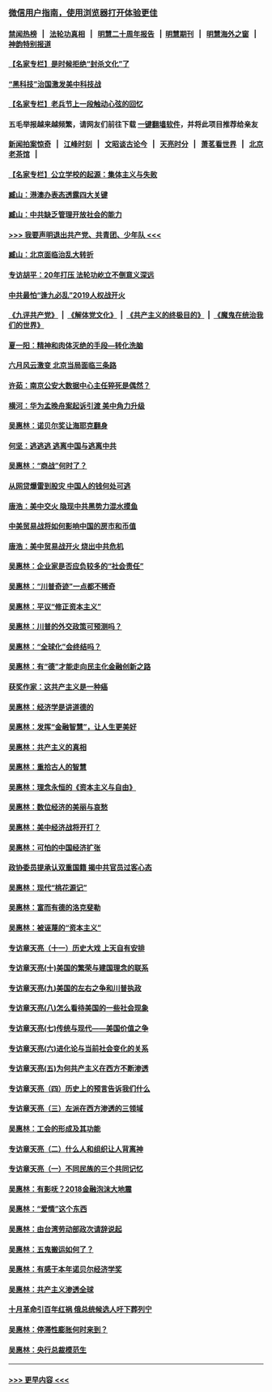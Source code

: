 ### [微信用户指南，使用浏览器打开体验更佳](https://github.com/gfw-breaker/banned-news1/blob/master/indexes/wechat-guide.md?t=0)
#### [禁闻热榜](热点新闻.md?t=0)  &nbsp;&nbsp;|&nbsp;&nbsp; [法轮功真相](https://github.com/gfw-breaker/truth/blob/master/README.md?t=0) &nbsp;&nbsp;|&nbsp;&nbsp; [明慧二十周年报告](https://github.com/gfw-breaker/mh-reports/blob/master/README.md?t=0) &nbsp;&nbsp;|&nbsp;&nbsp;[明慧期刊](https://github.com/gfw-breaker/mh-qikan) &nbsp;&nbsp;|&nbsp;&nbsp; [明慧海外之窗](https://github.com/gfw-breaker/mh-news/blob/master/README.md?t=0) &nbsp;&nbsp;|&nbsp;&nbsp; [神韵特别报道](https://github.com/gfw-breaker/mh-news/blob/master/shenyun.md?t=0)
#### [【名家专栏】是时候拒绝“封杀文化”了](../pages/nsc423/n11814093.md?t=02132156) 
#### [“黑科技”治国激发美中科技战](../pages/nsc423/n11638056.md?t=02132156) 
#### [【名家专栏】老兵节上一段触动心弦的回忆](../pages/nsc423/n11646016.md?t=02132156) 
#### 五毛举报越来越频繁，请网友们前往下载 [一键翻墙软件](https://github.com/gfw-breaker/ssr-accounts)，并将此项目推荐给亲友
#### [新闻拍案惊奇](https://github.com/gfw-breaker/banned-news1/blob/master/pages/link4.md) &nbsp;&nbsp;|&nbsp;&nbsp; [江峰时刻](https://github.com/gfw-breaker/banned-news1/blob/master/pages/link4.md) &nbsp;&nbsp;|&nbsp;&nbsp; [文昭谈古论今](https://github.com/gfw-breaker/banned-news1/blob/master/pages/link4.md) &nbsp;&nbsp;|&nbsp;&nbsp; [天亮时分](https://github.com/gfw-breaker/banned-news1/blob/master/pages/link4.md) &nbsp;&nbsp;|&nbsp;&nbsp; [萧茗看世界](https://github.com/gfw-breaker/banned-news1/blob/master/pages/link4.md) &nbsp;&nbsp;|&nbsp;&nbsp; [北京老茶馆](https://github.com/gfw-breaker/banned-news1/blob/master/pages/link4.md) &nbsp;&nbsp;|&nbsp;&nbsp; 
#### [【名家专栏】公立学校的起源：集体主义与失败](../pages/nsc423/n11601833.md?t=02132156) 
#### [臧山：港澳办表态透露四大关键](../pages/nsc423/n11421628.md?t=02132156) 
#### [臧山：中共缺乏管理开放社会的能力](../pages/nsc423/n11407457.md?t=02132156) 
#### [>>> 我要声明退出共产党、共青团、少年队 <<<](https://github.com/begood0513/goodnews/blob/master/quit/letter.md) 
#### [臧山：北京面临治乱大转折](../pages/nsc423/n11406895.md?t=02132156) 
#### [专访胡平：20年打压 法轮功屹立不倒意义深远](../pages/nsc423/n11398800.md?t=02132156) 
#### [中共最怕“逢九必乱”2019人权战开火](../pages/nsc423/n11385248.md?t=02132156) 
#### [《九评共产党》](https://github.com/begood0513/9ping.md/blob/master/README.md) &nbsp;|&nbsp; [《解体党文化》](../../../../jtdwh.md/blob/master/README.md)  &nbsp;|&nbsp; [《共产主义的终极目的》](../../../../gczydzjmd.md/blob/master/README.md) &nbsp;|&nbsp; [《魔鬼在统治我们的世界》](../../../../mgztzwmdsj.md/blob/master/README.md) 
#### [夏一阳：精神和肉体灭绝的手段—转化洗脑](../pages/nsc423/n11368250.md?t=02132156) 
#### [六月风云激变 北京当局面临三条路](../pages/nsc423/n11313668.md?t=02132156) 
#### [许茹：南京公安大数据中心主任猝死是偶然？](../pages/nsc423/n11064744.md?t=02132156) 
#### [横河：华为孟晚舟案起诉引渡 美中角力升级](../pages/nsc423/n11027230.md?t=02132156) 
#### [吴惠林：诺贝尔奖让海耶克翻身](../pages/nsc423/n10890049.md?t=02132156) 
#### [何坚：逃逃逃 逃离中国与逃离中共](../pages/nsc423/n10592891.md?t=02132156) 
#### [吴惠林：“商战”何时了？](../pages/nsc423/n10573558.md?t=02132156) 
#### [从网贷爆雷到股灾 中国人的钱何处可逃](../pages/nsc423/n10572800.md?t=02132156) 
#### [唐浩：美中交火 隐现中共黑势力混水摸鱼](../pages/nsc423/n10544040.md?t=02132156) 
#### [中美贸易战将如何影响中国的房市和币值](../pages/nsc423/n10543697.md?t=02132156) 
#### [唐浩：美中贸易战开火 烧出中共危机](../pages/nsc423/n10540126.md?t=02132156) 
#### [吴惠林：企业家是否应负较多的“社会责任”](../pages/nsc423/n10535022.md?t=02132156) 
#### [吴惠林：“川普奇迹”一点都不稀奇](../pages/nsc423/n10512808.md?t=02132156) 
#### [吴惠林：平议“修正资本主义”](../pages/nsc423/n10495724.md?t=02132156) 
#### [吴惠林：川普的外交政策可预测吗？](../pages/nsc423/n10462387.md?t=02132156) 
#### [吴惠林：“全球化”会终结吗？](../pages/nsc423/n10452838.md?t=02132156) 
#### [吴惠林：有“德”才能走向民主化金融创新之路](../pages/nsc423/n10432292.md?t=02132156) 
#### [获奖作家：这共产主义是一种癌](../pages/nsc423/n10431541.md?t=02132156) 
#### [吴惠林：经济学是讲道德的](../pages/nsc423/n10398014.md?t=02132156) 
#### [吴惠林：发挥“金融智慧”，让人生更美好](../pages/nsc423/n10375019.md?t=02132156) 
#### [吴惠林：共产主义的真相](../pages/nsc423/n10351394.md?t=02132156) 
#### [吴惠林：重拾古人的智慧](../pages/nsc423/n10337691.md?t=02132156) 
#### [吴惠林：理念永恒的《资本主义与自由》](../pages/nsc423/n10316274.md?t=02132156) 
#### [吴惠林：数位经济的美丽与哀愁](../pages/nsc423/n10292946.md?t=02132156) 
#### [吴惠林：美中经济战将开打？](../pages/nsc423/n10258825.md?t=02132156) 
#### [吴惠林：可怕的中国经济扩张](../pages/nsc423/n10219147.md?t=02132156) 
#### [政协委员提承认双重国籍 揭中共官员过客心态](../pages/nsc423/n10208809.md?t=02132156) 
#### [吴惠林：现代“桃花源记”](../pages/nsc423/n10185234.md?t=02132156) 
#### [吴惠林：富而有德的洛克斐勒](../pages/nsc423/n10142264.md?t=02132156) 
#### [吴惠林：被诬蔑的“资本主义”](../pages/nsc423/n10124816.md?t=02132156) 
#### [专访章天亮（十一）历史大戏 上天自有安排](../pages/nsc423/n10094905.md?t=02132156) 
#### [专访章天亮(十)美国的繁荣与建国理念的联系](../pages/nsc423/n10094899.md?t=02132156) 
#### [专访章天亮(九)美国的左右之争和川普执政](../pages/nsc423/n10094889.md?t=02132156) 
#### [专访章天亮(八)怎么看待美国的一些社会现象](../pages/nsc423/n10094857.md?t=02132156) 
#### [专访章天亮(七)传统与现代——美国价值之争](../pages/nsc423/n10093140.md?t=02132156) 
#### [专访章天亮(六)进化论与当前社会变化的关系](../pages/nsc423/n10092036.md?t=02132156) 
#### [专访章天亮(五)为何共产主义在西方不断渗透](../pages/nsc423/n10083620.md?t=02132156) 
#### [专访章天亮（四）历史上的预言告诉我们什么](../pages/nsc423/n10083606.md?t=02132156) 
#### [专访章天亮（三）左派在西方渗透的三领域](../pages/nsc423/n10081115.md?t=02132156) 
#### [吴惠林：工会的形成及其功能](../pages/nsc423/n10080633.md?t=02132156) 
#### [专访章天亮（二）什么人和组织让人背离神](../pages/nsc423/n10076637.md?t=02132156) 
#### [专访章天亮（一）不同民族的三个共同记忆](../pages/nsc423/n10074188.md?t=02132156) 
#### [吴惠林：有影呒？2018金融泡沫大地震](../pages/nsc423/n10040534.md?t=02132156) 
#### [吴惠林：“爱情”这个东西](../pages/nsc423/n10019423.md?t=02132156) 
#### [吴惠林：由台湾劳动部政次请辞说起](../pages/nsc423/n9979679.md?t=02132156) 
#### [吴惠林：五鬼搬运如何了？](../pages/nsc423/n9925338.md?t=02132156) 
#### [吴惠林：有感于本年诺贝尔经济学奖](../pages/nsc423/n9871883.md?t=02132156) 
#### [吴惠林：共产主义渗透全球](../pages/nsc423/n9812748.md?t=02132156) 
#### [十月革命引百年红祸 俄总统候选人吁下葬列宁](../pages/nsc423/n9810182.md?t=02132156) 
#### [吴惠林：停滞性膨胀何时来到？](../pages/nsc423/n9764136.md?t=02132156) 
#### [吴惠林：央行总裁模范生](../pages/nsc423/n9728134.md?t=02132156) 

----
#### [ >>> 更早内容 <<< ](../indexes/nsc423-earlier.md)
